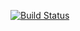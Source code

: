 [![Build Status](https://travis-ci.org/sarah-george/CSE110_Lab5.svg?branch=master)](https://travis-ci.org/sarah-george/CSE110_Lab5)
